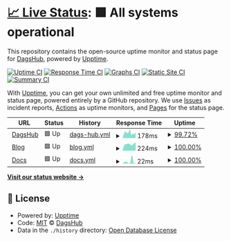 # [📈 Live Status](https://DagsHub.github.io/uptime): <!--live status--> **🟩 All systems operational**

This repository contains the open-source uptime monitor and status page for [DagsHub](https://DagsHub.com), powered by [Upptime](https://github.com/upptime/upptime).

[![Uptime CI](https://github.com/DagsHub/uptime/workflows/Uptime%20CI/badge.svg)](https://github.com/DagsHub/uptime/actions?query=workflow%3A%22Uptime+CI%22)
[![Response Time CI](https://github.com/DagsHub/uptime/workflows/Response%20Time%20CI/badge.svg)](https://github.com/DagsHub/uptime/actions?query=workflow%3A%22Response+Time+CI%22)
[![Graphs CI](https://github.com/DagsHub/uptime/workflows/Graphs%20CI/badge.svg)](https://github.com/DagsHub/uptime/actions?query=workflow%3A%22Graphs+CI%22)
[![Static Site CI](https://github.com/DagsHub/uptime/workflows/Static%20Site%20CI/badge.svg)](https://github.com/DagsHub/uptime/actions?query=workflow%3A%22Static+Site+CI%22)
[![Summary CI](https://github.com/DagsHub/uptime/workflows/Summary%20CI/badge.svg)](https://github.com/DagsHub/uptime/actions?query=workflow%3A%22Summary+CI%22)

With [Upptime](https://upptime.js.org), you can get your own unlimited and free uptime monitor and status page, powered entirely by a GitHub repository. We use [Issues](https://github.com/DagsHub/uptime/issues) as incident reports, [Actions](https://github.com/DagsHub/uptime/actions) as uptime monitors, and [Pages](https://DagsHub.github.io/uptime) for the status page.

<!--start: status pages-->
<!-- This summary is generated by Upptime (https://github.com/upptime/upptime) -->
<!-- Do not edit this manually, your changes will be overwritten -->
<!-- prettier-ignore -->
| URL | Status | History | Response Time | Uptime |
| --- | ------ | ------- | ------------- | ------ |
| <img alt="" src="https://icons.duckduckgo.com/ip3/dagshub.com.ico" height="13"> [DagsHub](https://dagshub.com/) | 🟩 Up | [dags-hub.yml](https://github.com/DagsHub/uptime/commits/HEAD/history/dags-hub.yml) | <details><summary><img alt="Response time graph" src="./graphs/dags-hub/response-time-week.png" height="20"> 178ms</summary><br><a href="https://DagsHub.github.io/uptime/history/dags-hub"><img alt="Response time 430" src="https://img.shields.io/endpoint?url=https%3A%2F%2Fraw.githubusercontent.com%2FDagsHub%2Fuptime%2FHEAD%2Fapi%2Fdags-hub%2Fresponse-time.json"></a><br><a href="https://DagsHub.github.io/uptime/history/dags-hub"><img alt="24-hour response time 199" src="https://img.shields.io/endpoint?url=https%3A%2F%2Fraw.githubusercontent.com%2FDagsHub%2Fuptime%2FHEAD%2Fapi%2Fdags-hub%2Fresponse-time-day.json"></a><br><a href="https://DagsHub.github.io/uptime/history/dags-hub"><img alt="7-day response time 178" src="https://img.shields.io/endpoint?url=https%3A%2F%2Fraw.githubusercontent.com%2FDagsHub%2Fuptime%2FHEAD%2Fapi%2Fdags-hub%2Fresponse-time-week.json"></a><br><a href="https://DagsHub.github.io/uptime/history/dags-hub"><img alt="30-day response time 165" src="https://img.shields.io/endpoint?url=https%3A%2F%2Fraw.githubusercontent.com%2FDagsHub%2Fuptime%2FHEAD%2Fapi%2Fdags-hub%2Fresponse-time-month.json"></a><br><a href="https://DagsHub.github.io/uptime/history/dags-hub"><img alt="1-year response time 430" src="https://img.shields.io/endpoint?url=https%3A%2F%2Fraw.githubusercontent.com%2FDagsHub%2Fuptime%2FHEAD%2Fapi%2Fdags-hub%2Fresponse-time-year.json"></a></details> | <details><summary><a href="https://DagsHub.github.io/uptime/history/dags-hub">99.72%</a></summary><a href="https://DagsHub.github.io/uptime/history/dags-hub"><img alt="All-time uptime 99.66%" src="https://img.shields.io/endpoint?url=https%3A%2F%2Fraw.githubusercontent.com%2FDagsHub%2Fuptime%2FHEAD%2Fapi%2Fdags-hub%2Fuptime.json"></a><br><a href="https://DagsHub.github.io/uptime/history/dags-hub"><img alt="24-hour uptime 100.00%" src="https://img.shields.io/endpoint?url=https%3A%2F%2Fraw.githubusercontent.com%2FDagsHub%2Fuptime%2FHEAD%2Fapi%2Fdags-hub%2Fuptime-day.json"></a><br><a href="https://DagsHub.github.io/uptime/history/dags-hub"><img alt="7-day uptime 99.72%" src="https://img.shields.io/endpoint?url=https%3A%2F%2Fraw.githubusercontent.com%2FDagsHub%2Fuptime%2FHEAD%2Fapi%2Fdags-hub%2Fuptime-week.json"></a><br><a href="https://DagsHub.github.io/uptime/history/dags-hub"><img alt="30-day uptime 98.45%" src="https://img.shields.io/endpoint?url=https%3A%2F%2Fraw.githubusercontent.com%2FDagsHub%2Fuptime%2FHEAD%2Fapi%2Fdags-hub%2Fuptime-month.json"></a><br><a href="https://DagsHub.github.io/uptime/history/dags-hub"><img alt="1-year uptime 99.66%" src="https://img.shields.io/endpoint?url=https%3A%2F%2Fraw.githubusercontent.com%2FDagsHub%2Fuptime%2FHEAD%2Fapi%2Fdags-hub%2Fuptime-year.json"></a></details>
| <img alt="" src="https://icons.duckduckgo.com/ip3/dagshub.com.ico" height="13"> [Blog](https://dagshub.com/blog/) | 🟩 Up | [blog.yml](https://github.com/DagsHub/uptime/commits/HEAD/history/blog.yml) | <details><summary><img alt="Response time graph" src="./graphs/blog/response-time-week.png" height="20"> 224ms</summary><br><a href="https://DagsHub.github.io/uptime/history/blog"><img alt="Response time 319" src="https://img.shields.io/endpoint?url=https%3A%2F%2Fraw.githubusercontent.com%2FDagsHub%2Fuptime%2FHEAD%2Fapi%2Fblog%2Fresponse-time.json"></a><br><a href="https://DagsHub.github.io/uptime/history/blog"><img alt="24-hour response time 280" src="https://img.shields.io/endpoint?url=https%3A%2F%2Fraw.githubusercontent.com%2FDagsHub%2Fuptime%2FHEAD%2Fapi%2Fblog%2Fresponse-time-day.json"></a><br><a href="https://DagsHub.github.io/uptime/history/blog"><img alt="7-day response time 224" src="https://img.shields.io/endpoint?url=https%3A%2F%2Fraw.githubusercontent.com%2FDagsHub%2Fuptime%2FHEAD%2Fapi%2Fblog%2Fresponse-time-week.json"></a><br><a href="https://DagsHub.github.io/uptime/history/blog"><img alt="30-day response time 235" src="https://img.shields.io/endpoint?url=https%3A%2F%2Fraw.githubusercontent.com%2FDagsHub%2Fuptime%2FHEAD%2Fapi%2Fblog%2Fresponse-time-month.json"></a><br><a href="https://DagsHub.github.io/uptime/history/blog"><img alt="1-year response time 319" src="https://img.shields.io/endpoint?url=https%3A%2F%2Fraw.githubusercontent.com%2FDagsHub%2Fuptime%2FHEAD%2Fapi%2Fblog%2Fresponse-time-year.json"></a></details> | <details><summary><a href="https://DagsHub.github.io/uptime/history/blog">100.00%</a></summary><a href="https://DagsHub.github.io/uptime/history/blog"><img alt="All-time uptime 99.76%" src="https://img.shields.io/endpoint?url=https%3A%2F%2Fraw.githubusercontent.com%2FDagsHub%2Fuptime%2FHEAD%2Fapi%2Fblog%2Fuptime.json"></a><br><a href="https://DagsHub.github.io/uptime/history/blog"><img alt="24-hour uptime 100.00%" src="https://img.shields.io/endpoint?url=https%3A%2F%2Fraw.githubusercontent.com%2FDagsHub%2Fuptime%2FHEAD%2Fapi%2Fblog%2Fuptime-day.json"></a><br><a href="https://DagsHub.github.io/uptime/history/blog"><img alt="7-day uptime 100.00%" src="https://img.shields.io/endpoint?url=https%3A%2F%2Fraw.githubusercontent.com%2FDagsHub%2Fuptime%2FHEAD%2Fapi%2Fblog%2Fuptime-week.json"></a><br><a href="https://DagsHub.github.io/uptime/history/blog"><img alt="30-day uptime 100.00%" src="https://img.shields.io/endpoint?url=https%3A%2F%2Fraw.githubusercontent.com%2FDagsHub%2Fuptime%2FHEAD%2Fapi%2Fblog%2Fuptime-month.json"></a><br><a href="https://DagsHub.github.io/uptime/history/blog"><img alt="1-year uptime 99.76%" src="https://img.shields.io/endpoint?url=https%3A%2F%2Fraw.githubusercontent.com%2FDagsHub%2Fuptime%2FHEAD%2Fapi%2Fblog%2Fuptime-year.json"></a></details>
| <img alt="" src="https://icons.duckduckgo.com/ip3/dagshub.com.ico" height="13"> [Docs](https://dagshub.com/docs/) | 🟩 Up | [docs.yml](https://github.com/DagsHub/uptime/commits/HEAD/history/docs.yml) | <details><summary><img alt="Response time graph" src="./graphs/docs/response-time-week.png" height="20"> 22ms</summary><br><a href="https://DagsHub.github.io/uptime/history/docs"><img alt="Response time 23" src="https://img.shields.io/endpoint?url=https%3A%2F%2Fraw.githubusercontent.com%2FDagsHub%2Fuptime%2FHEAD%2Fapi%2Fdocs%2Fresponse-time.json"></a><br><a href="https://DagsHub.github.io/uptime/history/docs"><img alt="24-hour response time 6" src="https://img.shields.io/endpoint?url=https%3A%2F%2Fraw.githubusercontent.com%2FDagsHub%2Fuptime%2FHEAD%2Fapi%2Fdocs%2Fresponse-time-day.json"></a><br><a href="https://DagsHub.github.io/uptime/history/docs"><img alt="7-day response time 22" src="https://img.shields.io/endpoint?url=https%3A%2F%2Fraw.githubusercontent.com%2FDagsHub%2Fuptime%2FHEAD%2Fapi%2Fdocs%2Fresponse-time-week.json"></a><br><a href="https://DagsHub.github.io/uptime/history/docs"><img alt="30-day response time 21" src="https://img.shields.io/endpoint?url=https%3A%2F%2Fraw.githubusercontent.com%2FDagsHub%2Fuptime%2FHEAD%2Fapi%2Fdocs%2Fresponse-time-month.json"></a><br><a href="https://DagsHub.github.io/uptime/history/docs"><img alt="1-year response time 23" src="https://img.shields.io/endpoint?url=https%3A%2F%2Fraw.githubusercontent.com%2FDagsHub%2Fuptime%2FHEAD%2Fapi%2Fdocs%2Fresponse-time-year.json"></a></details> | <details><summary><a href="https://DagsHub.github.io/uptime/history/docs">100.00%</a></summary><a href="https://DagsHub.github.io/uptime/history/docs"><img alt="All-time uptime 99.98%" src="https://img.shields.io/endpoint?url=https%3A%2F%2Fraw.githubusercontent.com%2FDagsHub%2Fuptime%2FHEAD%2Fapi%2Fdocs%2Fuptime.json"></a><br><a href="https://DagsHub.github.io/uptime/history/docs"><img alt="24-hour uptime 100.00%" src="https://img.shields.io/endpoint?url=https%3A%2F%2Fraw.githubusercontent.com%2FDagsHub%2Fuptime%2FHEAD%2Fapi%2Fdocs%2Fuptime-day.json"></a><br><a href="https://DagsHub.github.io/uptime/history/docs"><img alt="7-day uptime 100.00%" src="https://img.shields.io/endpoint?url=https%3A%2F%2Fraw.githubusercontent.com%2FDagsHub%2Fuptime%2FHEAD%2Fapi%2Fdocs%2Fuptime-week.json"></a><br><a href="https://DagsHub.github.io/uptime/history/docs"><img alt="30-day uptime 100.00%" src="https://img.shields.io/endpoint?url=https%3A%2F%2Fraw.githubusercontent.com%2FDagsHub%2Fuptime%2FHEAD%2Fapi%2Fdocs%2Fuptime-month.json"></a><br><a href="https://DagsHub.github.io/uptime/history/docs"><img alt="1-year uptime 99.98%" src="https://img.shields.io/endpoint?url=https%3A%2F%2Fraw.githubusercontent.com%2FDagsHub%2Fuptime%2FHEAD%2Fapi%2Fdocs%2Fuptime-year.json"></a></details>

<!--end: status pages-->

[**Visit our status website →**](https://DagsHub.github.io/uptime)

## 📄 License

- Powered by: [Upptime](https://github.com/upptime/upptime)
- Code: [MIT](./LICENSE) © [DagsHub](https://DagsHub.com)
- Data in the `./history` directory: [Open Database License](https://opendatacommons.org/licenses/odbl/1-0/)

